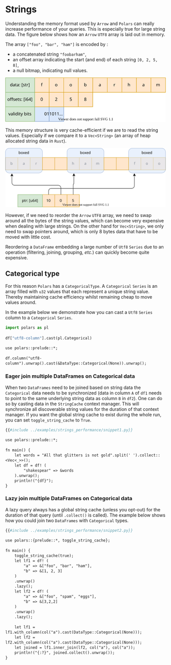 # Strings

Understanding the memory format used by `Arrow` and `Polars` can really increase performance
of your queries. This is especially true for large string data. The figure below shows
how an `Arrow` `UTF8` array is laid out in memory.

The array `["foo", "bar", "ham"]` is encoded by :

- a concatenated string `"foobarham"`,
- an offset array indicating the start (and end) of each string `[0, 2, 5, 8]`,
- a null bitmap, indicating null values.

![](https://raw.githubusercontent.com/pola-rs/polars-static/master/docs/arrow-string.svg)

This memory structure is very cache-efficient if we are to read the string values.
Especially if we compare it to a `Vec<String>` (an array of heap allocated string data
in `Rust`).

![](https://raw.githubusercontent.com/pola-rs/polars-static/master/docs/pandas-string.svg)

However, if we need to reorder the `Arrow` `UTF8` array, we need to swap around all the
bytes of the string values, which can become very expensive when dealing with large
strings. On the other hand for `Vec<String>`, we only need to swap pointers around,
which is only 8 bytes data that have to be moved with little cost.

Reordering a `DataFrame` embedding a large number of `Utf8` `Series` due to an operation
(filtering, joining, grouping, _etc._) can quickly become quite expensive.

## Categorical type

For this reason `Polars` has a `CategoricalType`. A `Categorical` `Series` is an array
filled with `u32` values that each represent a unique string value. Thereby maintaining
cache efficiency whilst remaining cheap to move values around.

In the example below we demonstrate how you can cast a `Utf8` `Series` column to a
`Categorical` `Series`.

<div class="tabbed-blocks">

```python
import polars as pl

df["utf8-column"].cast(pl.Categorical)
```

```rust,noplayground
use polars::prelude::*;

df.column("utf8-column").unwrap().cast(&DataType::Categorical(None)).unwrap();
```

</div>

### Eager join multiple DataFrames on Categorical data

When two `DataFrames` need to be joined based on string data the `Categorical` data needs
to be synchronized (data in column `A` of `df1` needs to point to the same underlying
string data as column `B` in `df2`). One can do so by casting data in the `StringCache`
context manager. This will synchronize all discoverable string values for the duration of that
context manager. If you want the global string cache to exist during the whole
run, you can set `toggle_string_cache` to `True`.

<div class="tabbed-blocks">

```python
{{#include ../examples/strings_performance/snippet1.py}}
```

```rust,noplayground
use polars::prelude::*;

fn main() {
    let words = "All that glitters is not gold".split(' ').collect::<Vec<_>>();
    let df = df! (
        "shakespear" => &words
    ).unwrap();
    println!("{df}");
}
```

</div>

### Lazy join multiple DataFrames on Categorical data

A lazy query always has a global string cache (unless you opt-out) for the duration of
that query (until `.collect()` is called). The example below shows how you could join
two `DataFrames` with `Categorical` types.

<div class="tabbed-blocks">

```python
{{#include ../examples/strings_performance/snippet2.py}}
```

```rust,noplayground
use polars::{prelude::*, toggle_string_cache};

fn main() {
    toggle_string_cache(true);
    let lf1 = df! (
        "a" => &["foo", "bar", "ham"],
        "b" => &[1, 2, 3]
    )
    .unwrap()
    .lazy();
    let lf2 = df! (
        "a" => &["foo", "spam", "eggs"],
        "b" => &[3,2,2]
    )
    .unwrap()
    .lazy();

    let lf1 = lf1.with_column(col("a").cast(DataType::Categorical(None)));
    let lf2 = lf2.with_column(col("a").cast(DataType::Categorical(None)));
    let joined = lf1.inner_join(lf2, col("a"), col("a"));
    println!("{:?}", joined.collect().unwrap());
}

```

</div>
